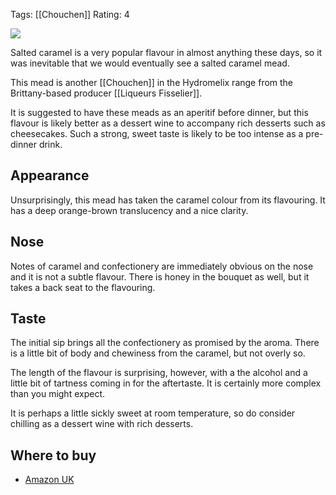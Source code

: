 Tags: [[Chouchen]]
Rating: 4

![](https://ws-eu.amazon-adsystem.com/widgets/q?_encoding=UTF8&ASIN=B017SLEWCA&Format=_SL250_&ID=AsinImage&MarketPlace=GB&ServiceVersion=20070822&WS=1&tag=traditionalmead-21)

Salted caramel is a very popular flavour in almost anything these
days, so it was inevitable that we would eventually see a salted
caramel mead.

This mead is another [[Chouchen]] in the Hydromelix range
from the Brittany-based producer [[Liqueurs Fisselier]].

It is suggested to have these meads as an aperitif before dinner, but
this flavour is likely better as a dessert wine to accompany rich
desserts such as cheesecakes. Such a strong, sweet taste is likely to
be too intense as a pre-dinner drink.

## Appearance

Unsurprisingly, this mead has taken the caramel colour from its
flavouring. It has a deep orange-brown translucency and a nice
clarity.

## Nose

Notes of caramel and confectionery are immediately obvious on the nose
and it is not a subtle flavour. There is honey in the bouquet as well,
but it takes a back seat to the flavouring.

## Taste

The initial sip brings all the confectionery as promised by the
aroma. There is a little bit of body and chewiness from the caramel,
but not overly so.

The length of the flavour is surprising, however, with a the alcohol
and a little bit of tartness coming in for the aftertaste. It is
certainly more complex than you might expect.

It is perhaps a little sickly sweet at room temperature, so do consider
chilling as a dessert wine with rich desserts.

## Where to buy

- [Amazon UK](https://www.amazon.co.uk/Fisselier-Hydromelix-Caramel-50-cl-x/dp/B017SLEWCA/ref=as_li_ss_tl?srs=8853452031&ie=UTF8&qid=1502561963&sr=8-50&linkCode=ll1&tag=traditionalmead-21&linkId=a79dac02eb4493a546e1d67a41a8e0af)

